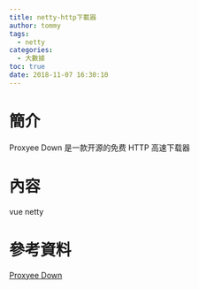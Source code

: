 ```yaml
---
title: netty-http下載器
author: tommy
tags:
  - netty
categories:
  - 大數據
toc: true
date: 2018-11-07 16:30:10
---
```


# 簡介

Proxyee Down 是一款开源的免费 HTTP 高速下载器



<!--more-->
# 內容
vue
netty


# 參考資料
[Proxyee Down](https://github.com/proxyee-down-org/proxyee-down)

